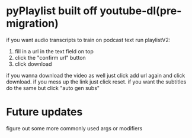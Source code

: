 # pyPlaylist built off youtube-dl(pre-migration)
if you want audio transcripts to train on podcast text run playlistV2:
1. fill in a url in the text field on top
2. click the "confirm url" button
3. click download

if you wanna download the video as well just click add url again and click download.
if you mess up the link just click reset.
if you want the subtitles do the same but click "auto gen subs"
# Future updates
figure out some more commonly used args or modifiers
